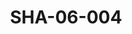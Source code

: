 ---
pid: SHA-06-004
title: SHA-06-004
language: ar
original_label: 
rights: شرحبيل احمد
location_of_original: شرحبيل احمد
photographer_or_studio: 
scanned_from: photograph 9.9 by 12.6
_date: 1971-1972
location: الخرطوم
description: عازف درامز في فرقة شرحبيل اثيوبي سوداني اسمه عادل
additional_notes: 
permission_display: 'yes'
on_server: 'no'
on_website: 'no'
permalink: /photopages/ar/SHA-06-004.html
layout: photo-page
---